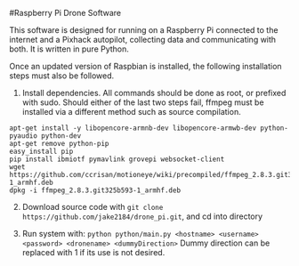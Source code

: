 #Raspberry Pi Drone Software

This software is designed for running on a Raspberry Pi connected to the internet and a Pixhack autopilot, collecting data and communicating with both. It is written in pure Python.

Once an updated version of Raspbian is installed, the following installation steps must also be followed.

1. Install dependencies. All commands should be done as root, or prefixed with sudo. Should either of the last two steps fail, ffmpeg must be installed via a different method such as source compilation.

```
apt-get install -y libopencore-armnb-dev libopencore-armwb-dev python-pyaudio python-dev
apt-get remove python-pip
easy_install pip
pip install ibmiotf pymavlink grovepi websocket-client
wget https://github.com/ccrisan/motioneye/wiki/precompiled/ffmpeg_2.8.3.git325b593-1_armhf.deb
dpkg -i ffmpeg_2.8.3.git325b593-1_armhf.deb
```

2. Download source code with `git clone https://github.com/jake2184/drone_pi.git`, and cd into directory

3. Run system with:
`python python/main.py <hostname> <username> <password> <dronename> <dummyDirection>`
Dummy direction can be replaced with 1 if its use is not desired.